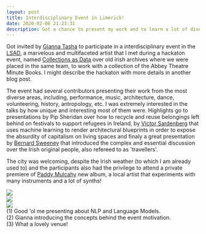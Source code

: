 ```yaml
---
layout: post
title: Interdisciplinary Event in Limerick!
date: 2020-02-06 21:23:31
description: Got a chance to present my work and to learn a lot of diverse things!
---
```


Got invited by [Gianna Tasha](https://www.giannatashatomasso.com) to participate in a interdisciplinary event in the [LSAD](https://lit.ie/LSAD), a marvelous and multifaceted artist that I met during a hackaton event, named [Collections as Data](https://mooreinstitute.ie/event/collections-data-hackathon-collaborative-workshop/) over old irish archives where we were placed in the same team, to work with a collection of the Abbey Theatre Minute Books. I might describe the hackaton with more details in another blog post.

The event had several contributors presenting their work from the most diverse areas, including, performance, music, architecture, dance, volunteering, history, antropology, etc. I was extremely interested in the talks by how unique and interesting most of them were. Highlights go to presentations by Pip Sheridan over how to recycle and reuse belongings left behind on festivals to support refugees in Ireland, by [Victor Sardenberg](http://victorsardenberg.com) that uses machine learning to render architectural blueprints in order to expose the absurdity of capitalism on living spaces and finaly a great presentation by [Bernard Sweeney](https://twitter.com/1bernardsweeney) that introduced the complex and essential discussion over the Irish original people, also refereed to as 'travellers'.

The city was welcoming, despite the Irish weather (to which I am already used to) and the participants also had the privilege to attend a private premiere of [Paddy Mulcahy](https://paddymulcahy.com) new album, a local artist that experiments with many instruments and a lot of synths!

<div class="row mt-3">
	<div class="col-sm mt-3 mt-md-0">
        <img class="img-fluid rounded z-depth-1" src="{{ site.baseurl }}/assets/img/cct/me.jpg">
    </div>
    <div class="col-sm mt-3 mt-md-0">
        <img class="img-fluid rounded z-depth-1" src="{{ site.baseurl }}/assets/img/cct/gia.JPEG">
    </div>
    <div class="col-sm mt-3 mt-md-0">
        <img class="img-fluid rounded z-depth-1" src="{{ site.baseurl }}/assets/img/cct/notme.jpg">
    </div>
</div>
<div class="caption">
    (1) Good 'ol me presenting about NLP and Language Models.<br>
    (2) Gianna introducing the concepts behind the event motivation.<br>
    (3) What a lovely venue!
</div>

